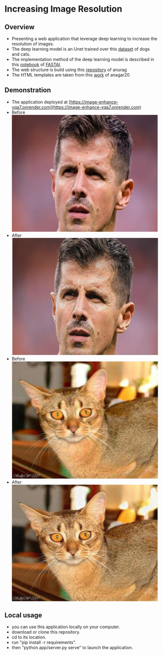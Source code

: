 # Increasing Image Resolution

## Overview 

- Presenting a web application that leverage deep learning to increase the resolution of images.
- The deep learning model is an Unet trained over this [dataset](https://www.robots.ox.ac.uk/~vgg/data/pets/) of dogs and cats.
- The implementation method of the deep learning model is described in this [notebook](https://github.com/fastai/course-v3/blob/master/nbs/dl1/lesson7-superres.ipynb) of [FASTAI](https://www.fast.ai/).
- The web structure is build using this [repository](https://github.com/feiwu77777/fastai-v3) of anurag
- The HTML templates are taken from this [work](https://github.com/anagar20/Resnet-Image-Classification-Flask-App) of anagar20

## Demonstration
- The application deployed at [https://image-enhance-yqa7.onrender.com](https://image-enhance-yqa7.onrender.com)
- Before
![before1](images/before1.png)
- After
![after1](images/after1.png)
- Before
![before2](images/before2.png)
- After
![after2](images/after2.png)


## Local usage

- you can use this application locally on your computer.
- download or clone this repository.
- cd to its location.
- run "pip install -r requirements". 
- then "python app/server.py serve" to launch the application.
